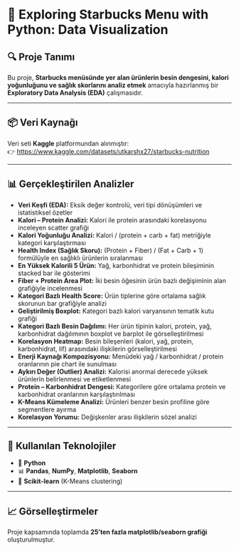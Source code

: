 # 🚀 Exploring Starbucks Menu with Python: Data Visualization  

## 🔍 Proje Tanımı  
Bu proje, **Starbucks menüsünde yer alan ürünlerin besin dengesini, kalori yoğunluğunu ve sağlık skorlarını analiz etmek** amacıyla hazırlanmış bir **Exploratory Data Analysis (EDA)** çalışmasıdır.  

---

## 📦 Veri Kaynağı  
Veri seti **Kaggle** platformundan alınmıştır:  
👉 https://www.kaggle.com/datasets/utkarshx27/starbucks-nutrition

---

## 📊 Gerçekleştirilen Analizler  

- **Veri Keşfi (EDA):** Eksik değer kontrolü, veri tipi dönüşümleri ve istatistiksel özetler  
- **Kalori – Protein Analizi:** Kalori ile protein arasındaki korelasyonu inceleyen scatter grafiği  
- **Kalori Yoğunluğu Analizi:** Kalori / (protein + carb + fat) metriğiyle kategori karşılaştırması  
- **Health Index (Sağlık Skoru):** (Protein + Fiber) / (Fat + Carb + 1) formülüyle en sağlıklı ürünlerin sıralanması  
- **En Yüksek Kalorili 5 Ürün:** Yağ, karbonhidrat ve protein bileşiminin stacked bar ile gösterimi  
- **Fiber + Protein Area Plot:** İki besin öğesinin ürün bazlı değişiminin alan grafiğiyle incelenmesi  
- **Kategori Bazlı Health Score:** Ürün tiplerine göre ortalama sağlık skorunun bar grafiğiyle analizi  
- **Geliştirilmiş Boxplot:** Kategori bazlı kalori varyansının tematik kutu grafiği  
- **Kategori Bazlı Besin Dağılımı:** Her ürün tipinin kalori, protein, yağ, karbonhidrat dağılımının boxplot ve barplot ile görselleştirilmesi  
- **Korelasyon Heatmap:** Besin bileşenleri (kalori, yağ, protein, karbonhidrat, lif) arasındaki ilişkilerin görselleştirilmesi  
- **Enerji Kaynağı Kompozisyonu:** Menüdeki yağ / karbonhidrat / protein oranlarının pie chart ile sunulması  
- **Aykırı Değer (Outlier) Analizi:** Kalorisi anormal derecede yüksek ürünlerin belirlenmesi ve etiketlenmesi  
- **Protein – Karbonhidrat Dengesi:** Kategorilere göre ortalama protein ve karbonhidrat oranlarının karşılaştırılması  
- **K-Means Kümeleme Analizi:** Ürünleri benzer besin profiline göre segmentlere ayırma  
- **Korelasyon Yorumu:** Değişkenler arası ilişkilerin sözel analizi  

---

## 🧠 Kullanılan Teknolojiler  

- 🐍 **Python**  
- 📊 **Pandas**, **NumPy**, **Matplotlib**, **Seaborn**  
- 🤖 **Scikit-learn** (K-Means clustering)  

---

## 📈 Görselleştirmeler  

Proje kapsamında toplamda **25’ten fazla matplotlib/seaborn grafiği** oluşturulmuştur.  

